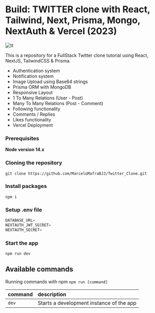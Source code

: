 # Build: TWITTER clone with React, Tailwind, Next, Prisma, Mongo, NextAuth & Vercel (2023)

![tt](https://user-images.githubusercontent.com/84472778/230728546-f756a744-a46e-4500-b239-a738d5e1f685.png)

This is a repository for a FullStack Twitter clone tutorial using React, NextJS, TailwindCSS & Prisma.

- Authentication system
- Notification system
- Image Upload using Base64 strings
- Prisma ORM with MongoDB
- Responsive Layout
- 1 To Many Relations (User - Post)
- Many To Many Relations (Post - Comment)
- Following functionality
- Comments / Replies
- Likes functionality
- Vercel Deployment

### Prerequisites

**Node version 14.x**

### Cloning the repository

```shell
git clone https://github.com/MarceloMafraBJJ/Twitter_Clone.git
```

### Install packages

```shell
npm i
```

### Setup .env file


```js
DATABASE_URL=
NEXTAUTH_JWT_SECRET=
NEXTAUTH_SECRET=
```

### Start the app

```shell
npm run dev
```

## Available commands

Running commands with npm `npm run [command]`

| command         | description                              |
| :-------------- | :--------------------------------------- |
| `dev`           | Starts a development instance of the app |
